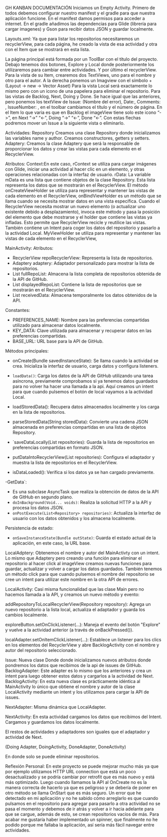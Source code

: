GH KANBAN 
DOCUMENTACIÓN
Iniciamos un Empty Activity.
Primero de todos debemos configurar nuestro manifest y el gradle para que nuestra aplicación funcione. En el manifest damos permisos para acceder a internet.
En el gradle añadimos las dependencias para Glide (librería para cargar imagenes) y Gson para recibir datos JSON y guardar localmente.

Layouts.xml:
Ya que para listar los repositorios necesitaremos un recyclerView, para cada página, he creado la vista de esa actividad y otra con el Item que se mostrará en esta lista.

La página principal está formada por un ToolBar con el título del proyecto. Debajo tenemos dos botones, Explore y Local donde posteriormente los utilizaremos para cambiar entre actividades.
Y por último el recyclerView.
Para la vista de su Item, crearemos dos TextViews, uno para el nombre y otro para el autor. A la derecha ponemos un Imagview con el símbolo + (Layout -> new -> Vector Asset)
Para la vista Local será exactamente lo mismo pero con un icono de una papelera para eliminar el repositorio.
Para las vistas de Backlog, Next, Doing y Done. Se hace igual que las anteriores, pero ponemos los textView de Issue: (Nombre del error), Date:, Comments: , IssueNumber: , en el toolbar cambiamos el título y el número de página. En el Item lo que varia es que en Backlog el imageView tiene solo este icono “->”, en Next “->” “<-”,  Doing “->” “<-”,  Done “<-”.
Con estas flechas podremos mover un Issue a la siguiente vista o eliminarlo.

Actividades:
Repository
Creamos una clase Repository donde inicializamos las variables name y author. Creamos constructores, getters y setters.
Adaptery:
Creamos la clase Adaptery que será la responsable de proporcionar los datos y crear las vistas para cada elemento en el RecyclerView.


Atributos:
Context:En este caso, rContext se utiliza para cargar imágenes con Glide, iniciar una actividad al hacer clic en un elemento, y otras operaciones relacionadas con la interfaz de usuario. 
rData: La variable mData es una lista que contiene objetos de la clase Repository. Esta lista representa los datos que se mostrarán en el RecyclerView.
El método onCreateViewHolder se utiliza para representar y mantener las vistas de cada elemento en el RecyclerView,
onBindViewHolder es un método que se llama cuando se necesita mostrar datos en una vista específica.
Cuando el RecyclerView necesita mostrar un nuevo elemento (o actualizar uno existente debido a desplazamiento), invoca este método y pasa la posición del elemento que debe mostrarse y el holder que contiene las vistas ya infladas. Esto permite que RecyclerView recicle y reutilice las vistas.
También contiene un Intent para coger los datos del repositorio y pasarlo a la actividad Local.
MyViewHolder se utiliza para representar y mantener las vistas de cada elemento en el RecyclerView,

MainActivity:
Atributos:
   - RecyclerView repoRecyclerView: Representa la lista de repositorios.
   - Adaptery adaptery: Adaptador personalizado para mostrar la lista de repositorios.
   - List<Repository> fullRepoList: Almacena la lista completa de repositorios obtenida de la API de GitHub.
   - List<Repository> displayedRepoList: Contiene la lista de repositorios que se mostrarán en el RecyclerView.
   - List<Repository> receivedData: Almacena temporalmente los datos obtenidos de la API.

Constantes:
   - PREFERENCES_NAME: Nombre para las preferencias compartidas utilizado para almacenar datos localmente.
   - KEY_DATA: Clave utilizada para almacenar y recuperar datos en las preferencias compartidas.
   - BASE_URL: URL base para la API de GitHub.

Métodos principales:
   - onCreate(Bundle savedInstanceState): Se llama cuando la actividad se crea. Inicializa la interfaz de usuario, carga datos y configura listeners.
   - `loadData()`: Carga los datos de la API de GitHub utilizando una tarea asíncrona, previamente comprobamos si ya tenemos datos guardados para no volver ha hacer una llamada a la api. Aquí creamos un intent para que cuando pulsemos el botón de local vayamos a la actividad Local.


   - loadStoredData(): Recupera datos almacenados localmente y los carga en la lista de repositorios.
   - parseStoredData(String storedData): Convierte una cadena JSON almacenada en preferencias compartidas en una lista de objetos Repository.
   - `saveDataLocally(List<Repository> repositories): Guarda la lista de repositorios en preferencias compartidas en formato JSON.
   - putDataIntoRecyclerView(List<Repository> repositories): Configura el adaptador y muestra la lista de repositorios en el RecyclerView.
   - isDataLoaded(): Verifica si los datos ya se han cargado previamente.

-GetData`:
   - Es una subclase AsyncTask que realiza la obtención de datos de la API de GitHub en segundo plano.
   - `doInBackground(Void... voids)`: Realiza la solicitud HTTP a la API y procesa los datos JSON.
   - `onPostExecute(List<Repository> repositories)`: Actualiza la interfaz de usuario con los datos obtenidos y los almacena localmente.

Persistencia de estado:
   - `onSaveInstanceState(Bundle outState)`: Guarda el estado actual de la aplicación, en este caso, la URL base.

LocalAdptery:
Obtenemos el nombre y autor del MainActivty con un intent.
Lo mismo que Adaptery pero creando una función para eliminar el repositorio al hacer click al imageView creamos nuevas funciones para guardar, actualizar y volver a cargar los datos guardados.
También tenemos un método click para que cuando pulsemos el nombre del repositorio se cree un intent para utilizar este nombre en la otra API de errores.



LocalActivity:
Casi misma funcionalidad que las clase Main pero no hacemos llamada a la API, y creamos un nuevo método y evento:

addRepositoryToLocalRecyclerView(Repository repository): Agrega un nuevo repositorio a la lista local, actualiza el adaptador y guarda los cambios localmente.

exploreButton.setOnClickListener(...): Maneja el evento del botón "Explore" y vuelve a la actividad anterior (a través de onBackPressed()).

localAdapter.setOnItemClickListener(...): Establece un listener para los clics en los elementos del RecyclerView y abre BacklogActivity con el nombre y autor del repositorio seleccionado.

Issue:
Nueva clase Donde donde inicializamos nuevos atributos donde pondremos los datos que recibimos de la api de issues de GitHub.
BacklogAdapter:
Este adapter es lo mismo que los anteriores y crea un intent para luego obtener estos datos y cargarlos a la actividad de Next.
BacklogActivity:
En esta nueva clase es prácticamente idéntica al MainActivity lo único que obtiene  el nombre y autor de la clase LocalActivity mediante un intent y los utilizamos para  cargar la API de issues.

NextAdapter:
Misma dinámica que LocalAdapter. 

NextActivity:
En esta actividad cargamos los datos que recibimos del Intent. Cargamos y guardamos los datos localmente.

El restos de actividades y adaptadores son iguales que el adaptador y actividad de Next.

(Doing Adapter, DoingActivity, DoneAdapter, DoneActivity)

En donde solo se puede eliminar repositorios.


Reflexión Personal:
En este proyecto se puede mejorar mucho más ya que por ejemplo utilizamos HTTP URL connection que está un poco desactualizado y se podría cambiar por retrofit que es más nuevo y está más optimizado. 
 Luego cuando llamamos la API al OnCreate no es la manera correcta de hacerlo ya que es peligroso y se debería de poner en otro método se llama OnStart que es más seguro.
Un error que he detectado en mi aplicación y no he sabido cómo arreglarlo es que cuando pulsamos en el repositorio para agregar para pasarlo a otra actividad no se pasa el momento y debemos de ir atrás y volver a ir hacia adelante para que se cargue, además de esto, se crean repositorios vacíos de más. Para acabar me gustaría haber implementado un spinner, que finalmente no he podido porque me fallaba la aplicación, así sería más fácil navegar entre actividades.

